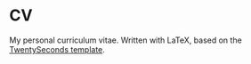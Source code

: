 # CV
My personal curriculum vitae.
Written with LaTeX, based on the [TwentySeconds template](https://github.com/spagnuolocarmine/TwentySecondsCurriculumVitae-LaTex).
